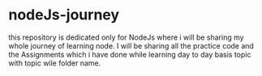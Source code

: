 # nodeJs-journey
this repository is dedicated only for NodeJs where i will be sharing my whole journey of learning node. I will be sharing all the practice code and the Assignments which i have done while learning day to day basis topic with topic wile folder name.
